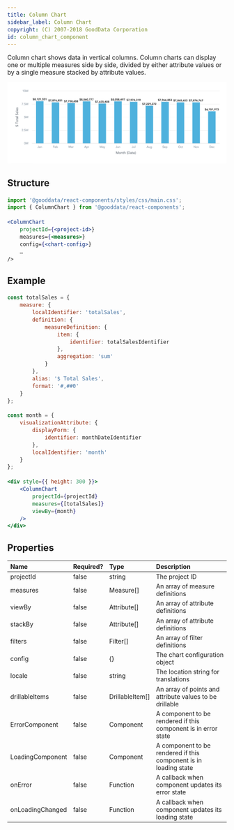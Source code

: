 ```yaml
---
title: Column Chart
sidebar_label: Column Chart
copyright: (C) 2007-2018 GoodData Corporation
id: column_chart_component
---
```


Column chart shows data in vertical columns. Column charts can display one or multiple measures side by side, divided by either attribute values or by a single measure stacked by attribute values.

![Column Chart Component](assets/column_chart.png "Column Chart Component")

## Structure

```jsx
import '@gooddata/react-components/styles/css/main.css';
import { ColumnChart } from '@gooddata/react-components';

<ColumnChart
    projectId={<project-id>}
    measures={<measures>}
    config={<chart-config>}
    …
/>
```

## Example

```jsx
const totalSales = {
    measure: {
        localIdentifier: 'totalSales',
        definition: {
            measureDefinition: {
                item: {
                    identifier: totalSalesIdentifier
                },
                aggregation: 'sum'
            }
        },
        alias: '$ Total Sales',
        format: '#,##0'
    }
};

const month = {
    visualizationAttribute: {
        displayForm: {
            identifier: monthDateIdentifier
        },
        localIdentifier: 'month'
    }
};

<div style={{ height: 300 }}>
    <ColumnChart
        projectId={projectId}
        measures={[totalSales]}
        viewBy={month}
    />
</div>
```

## Properties

| Name | Required? | Type | Description |
| :--- | :--- | :--- | :--- |
| projectId | false | string | The project ID |
| measures | false | Measure[] | An array of measure definitions |
| viewBy | false | Attribute[] | An array of attribute definitions |
| stackBy | false | Attribute[] | An array of attribute definitions |
| filters | false | Filter[] | An array of filter definitions |
| config | false | {} | The chart configuration object |
| locale | false | string | The location string for translations |
| drillableItems | false | DrillableItem[] | An array of points and attribute values to be drillable
| ErrorComponent | false | Component | A component to be rendered if this component is in error state |
| LoadingComponent | false | Component | A component to be rendered if this component is in loading state |
| onError | false | Function | A callback when component updates its error state |
| onLoadingChanged | false | Function | A callback when component updates its loading state |


<!-- These internals are intentionally undocumented
| afterRender | false | Function | A callback after component is rendered |
| dataSource | false | DataSource class | A class that is used to resolve AFM |
| environment | false | string | An Internal property that changes behaviour in Analytical Designer and KPI Dashboards |
| height | false | number | Height of the component in pixels |
| pushData | false | Function | A callback after AFM is resolved |
-->
